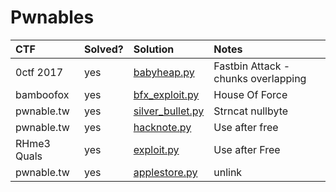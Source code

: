 # Pwnables

| CTF         | Solved? | Solution                               |Notes                                        |
|:------------|:--------|:---------------------------------------|:---------------------------------------|
| 0ctf 2017   | yes     | [babyheap.py](files/babyheap/babyheap.py)    | Fastbin Attack - chunks overlapping |
| bamboofox   | yes     | [bfx_exploit.py](files/bamboofox1/bfx_exploit.py)      |  House Of Force |
| pwnable.tw  | yes     | [silver_bullet.py](files/pwnable.tw/silver_bullet/silver_bullet.py)  | Strncat nullbyte   |
| pwnable.tw  | yes     | [hacknote.py](files/pwnable.tw/hacknote/hacknote.py)|   Use after free |
| RHme3 Quals | yes     | [exploit.py](files/RHme3/exploit.py)| Use after Free |
| pwnable.tw  | yes     | [applestore.py](files/pwnable.tw/applestore/applestore.py) | unlink |
